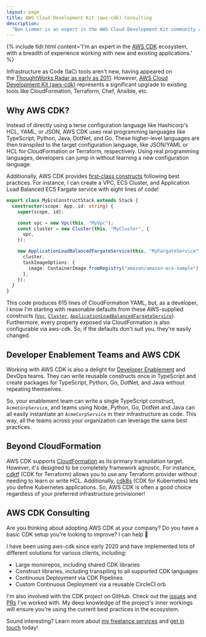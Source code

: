 ```yaml
---
layout: page
title: AWS Cloud Development Kit (aws-cdk) Consulting
description:
  "Ben Limmer is an expert in the AWS Cloud Development Kit community and provides AWS CDK consulting services."
---
```


{% include tldr.html content='I\'m an expert in the <a href="https://aws.amazon.com/cdk/">AWS CDK</a> ecosystem, with a breadth
of experience working with new and existing applications.' %}

Infrastructure as Code (IaC) tools aren't new, having appeared on
the [ThoughtWorks Radar as early as 2011](https://www.thoughtworks.com/radar/techniques/infrastructure-as-code).
However, [AWS Cloud Development Kit (aws-cdk)](https://aws.amazon.com/cdk/) represents a significant upgrade to existing
tools like CloudFormation, Terraform, Chef, Ansible, etc.

## Why AWS CDK?

Instead of directly using a terse configuration language like Hashicorp's HCL, YAML, or JSON, AWS CDK uses real
programming languages like TypeScript, Python, Java, DotNet, and Go. These higher-level languages are then transpiled to
the target configuration language, like JSON/YAML or HCL for CloudFormation or Terraform, respectively. Using real
programming languages, developers can jump in without learning a new configuration language.

Additionally, AWS CDK
provides [first-class constructs](https://docs.aws.amazon.com/cdk/v2/guide/constructs.html#constructs_using) following
best practices. For instance, I can create a VPC, ECS Cluster, and Application Load Balanced ECS Fargate service with
eight lines of code!

```typescript
export class MyEcsConstructStack extends Stack {
  constructor(scope: App, id: string) {
    super(scope, id);

    const vpc = new Vpc(this, "MyVpc");
    const cluster = new Cluster(this, "MyCluster", {
      vpc,
    });

    new ApplicationLoadBalancedFargateService(this, "MyFargateService", {
      cluster,
      taskImageOptions: {
        image: ContainerImage.fromRegistry("amazon/amazon-ecs-sample"),
      },
    });
  }
}
```

This code produces 615 lines of CloudFormation YAML, but, as a developer, I know I'm starting with reasonable defaults
from these AWS-supplied constructs
([`Vpc`](https://docs.aws.amazon.com/cdk/api/v2/docs/aws-cdk-lib.aws_ec2-readme.html#vpc),
[`Cluster`](https://docs.aws.amazon.com/cdk/api/v2/docs/aws-cdk-lib.aws_ecs-readme.html#clusters),
[`ApplicationLoadBalancedFargateService`](https://docs.aws.amazon.com/cdk/api/v2/docs/aws-cdk-lib.aws_ecs_patterns-readme.html#application-load-balanced-services)).
Furthermore, every property exposed via CloudFormation is also configurable via aws-cdk. So, if the defaults don't suit
you, they're easily changed.

## Developer Enablement Teams and AWS CDK

Working with AWS CDK is also a delight for [Developer Enablement](/freelance) and DevOps teams. They can write reusable
constructs once in TypeScript and create packages for TypeScript, Python, Go, DotNet, and Java without repeating
themselves.

So, your enablement team can write a single TypeScript construct, `AcmeCorpService`, and teams using Node, Python, Go,
DotNet and Java can all easily instantiate an `AcmeCorpService` in their infrastructure as code. This way, all the teams
across your organization can leverage the same best practices.

## Beyond CloudFormation

AWS CDK supports [CloudFormation](https://aws.amazon.com/cloudformation/) as its primary transpilation target. However,
it's designed to be completely framework agnostic. For instance, [cdktf](https://www.terraform.io/cdktf) (CDK for
Terraform) allows you to use any Terraform provider without needing to learn or write HCL. Additionally,
[cdk8s](https://cdk8s.io/) (CDK for Kubernetes) lets you define Kubernetes applications. So, AWS CDK is often a good
choice regardless of your preferred infrastructure provisioner!

## AWS CDK Consulting

Are you thinking about adopting AWS CDK at your company? Do you have a basic CDK setup you're looking to improve? I can
help 🙂

I have been using aws-cdk since early 2020 and have implemented lots of different solutions for various clients,
including:

- Large monorepos, including shared CDK libraries
- Construct libraries, including transpiling to all supported CDK languages
- Continuous Deployment via CDK Pipelines
- Custom Continuous Deployment via a reusable CircleCI orb

I'm also involved with the CDK project on GitHub. Check out the
[issues](https://github.com/aws/aws-cdk/issues?q=is%3Aissue+author%3Ablimmer+sort%3Aupdated-desc+) and
[PRs](https://github.com/aws/aws-cdk/pulls?q=is%3Apr+author%3Ablimmer) I've worked with. My deep knowledge of the
project's inner workings will ensure you're using the current best practices in the ecosystem.

Sound interesting? Learn more about [my freelance services](/freelance) and [get in touch](/freelance/contact) today!
